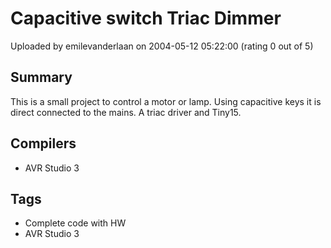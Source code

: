 # Capacitive switch Triac Dimmer

Uploaded by emilevanderlaan on 2004-05-12 05:22:00 (rating 0 out of 5)

## Summary

This is a small project to control a motor or lamp. Using capacitive keys it is direct connected to the mains. A triac driver and Tiny15.

## Compilers

- AVR Studio 3

## Tags

- Complete code with HW
- AVR Studio 3
